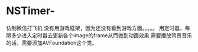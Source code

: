 # NSTimer-
仿制微信打飞机
没有用游戏框架，因为还没有看到游戏方面。。。。。
用定时器，每隔多少进入定时器去更新各个image的frame从而做到动画效果
需要播放背景音乐的话，需要添加AVFoundation这个类。

